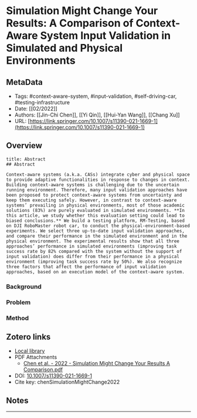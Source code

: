 # Simulation Might Change Your Results: A Comparison of Context-Aware System Input Validation in Simulated and Physical Environments

## MetaData

* Tags: #context-aware-system, #input-validation, #self-driving-car, #testing-infrastructure
* Date: [[02/2022]]
* Authors: [[Jin-Chi Chen]], [[Yi Qin]], [[Hui-Yan Wang]], [[Chang Xu]]
* URL: [https://link.springer.com/10.1007/s11390-021-1669-1](https://link.springer.com/10.1007/s11390-021-1669-1)

## Overview

```ad-quote
title: Abstract
## Abstract

Context-aware systems (a.k.a. CASs) integrate cyber and physical space to provide adaptive functionalities in response to changes in context. Building context-aware systems is challenging due to the uncertain running environment. Therefore, many input validation approaches have been proposed to protect context-aware systems from uncertainty and keep them executing safely. However, in contrast to context-aware systems’ prevailing in physical environments, most of those academic solutions (83%) are purely evaluated in simulated environments. **In this article, we study whether this evaluation setting could lead to biased conclusions.** We build a testing platform, RM-Testing, based on DJI RoboMaster robot car, to conduct the physical-environment-based experiments. We select three up-to-date input validation approaches, and compare their performance in the simulated environment and in the physical environment. The experimental results show that all three approaches’ performance in simulated environments (improving task success rate by 82% compared with the system without the support of input validation) does differ from their performance in a physical environment (improving task success rate by 50%). We also recognize three factors that affect the performance of input validation approaches, based on an execution model of the context-aware system.

```

### Background

### Problem

### Method

## Zotero links

* [Local library](zotero://select/items/1_HXIEZRRW)
* PDF Attachments
	- [Chen et al. - 2022 - Simulation Might Change Your Results A Comparison.pdf](zotero://open-pdf/library/items/L8DW29HS)
* DOI: [10.1007/s11390-021-1669-1](https://doi.org/10.1007/s11390-021-1669-1)
* Cite key: chenSimulationMightChange2022

## Notes











***

